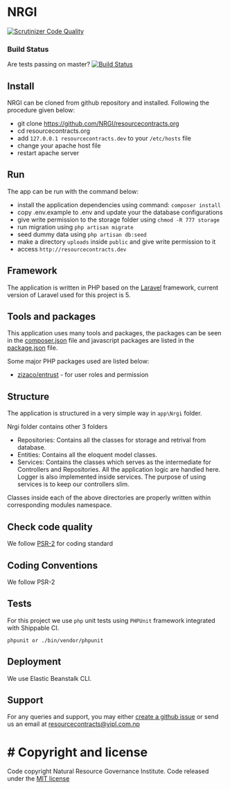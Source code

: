 # NRGI

[![Scrutinizer Code Quality](https://scrutinizer-ci.com/g/NRGI/resourcecontracts.org/badges/quality-score.png?b=master)](https://scrutinizer-ci.com/g/NRGI/resourcecontracts.org/?branch=master)

### Build Status
Are tests passing on master? [![Build Status](https://api.shippable.com/projects/556740f9edd7f2c052ff419f/badge?branchName=master)](https://app.shippable.com/projects/556740f9edd7f2c052ff419f/builds/latest)

## Install

NRGI can be cloned from github repository and installed. Following the procedure given below:

* git clone https://github.com/NRGI/resourcecontracts.org
* cd resourcecontracts.org
* add `127.0.0.1 resourcecontracts.dev` to your `/etc/hosts` file
* change your apache host file
* restart apache server

## Run

The app can be run with the command below:

* install the application dependencies using command: `composer install`
* copy .env.example to .env and update your the database configurations
* give write permission to the storage folder using `chmod -R 777 storage`
* run migration using `php artisan migrate`
* seed dummy data using `php artisan db:seed`
* make a directory `uploads` inside `public` and give write permission to it
* access `http://resourcecontracts.dev`

## Framework

The application is written in PHP based on the [Laravel](http://laravel.com) framework, current version of Laravel 
used for this project is 5.
 

## Tools and packages

This application uses many tools and packages, the packages can 
be seen in the [composer.json](https://github.com/NRGI/resourcecontracts.org/blob/master/composer.json) file and javascript
packages are listed in the [package.json](https://github.com/NRGI/resourcecontracts.org/blob/master/package.json) file.

Some major PHP packages used are listed below:

* [zizaco/entrust](https://packagist.org/packages/zizaco/entrust) - for user roles and permission

## Structure

The application is structured in a very simple way in `app\Nrgi` folder.

Nrgi folder contains other 3 folders
- Repositories: Contains all the classes for storage and retrival from database. 
- Entities: Contains all the eloquent model classes.
- Services: Contains the classes which serves as the intermediate for Controllers and Repositories. All the application logic are handled here. Logger is also implemented inside services. The purpose of using services is to keep our controllers slim.

Classes inside each of the above directories are properly written within corresponding modules namespace. 

## Check code quality

We follow [PSR-2](https://github.com/php-fig/fig-standards/blob/master/accepted/PSR-2-coding-style-guide.md) for 
coding standard  

## Coding Conventions

We follow PSR-2

## Tests

For this project we use `php` unit tests using `PHPUnit` framework integrated with Shippable CI.

```
phpunit or ./bin/vendor/phpunit
```

## Deployment

We use Elastic Beanstalk CLI. 

## Support

For any queries and support, you may either [create a github issue](https://github.com/NRGI/resourcecontracts.org/issues/new) or send us an email at resourcecontracts@yipl.com.np

# # Copyright and license

Code copyright Natural Resource Governance Institute. Code released under the [ MIT license ](amdin/LICENSE.md)
